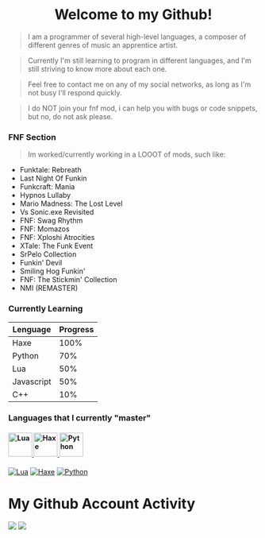 <h1 align="center"> Welcome to my Github! </h1>

> I am a programmer of several high-level languages, a composer of different genres of music an apprentice artist.

>  Currently I'm still learning to program in different languages, and I'm still striving to know more about each one.

> Feel free to contact me on any of my social networks, as long as I'm not busy I'll respond quickly.

> I do NOT join your fnf mod, i can help you with bugs or code snippets, but no, do not ask please.

### FNF Section
> Im worked/currently working in a LOOOT of mods, such like:
- Funktale: Rebreath
- Last Night Of Funkin
- Funkcraft: Mania
- Hypnos Lullaby
- Mario Madness: The Lost Level
- Vs Sonic.exe Revisited
- FNF: Swag Rhythm
- FNF: Momazos
- FNF: Xploshi Atrocities
- XTale: The Funk Event
- SrPelo Collection
- Funkin' Devil
- Smiling Hog Funkin'
- FNF: The Stickmin' Collection
- NMI (REMASTER)

### Currently Learning
| Lenguage | Progress |
| --------------------- | --------------------- |
| Haxe | 100% |
| Python | 70% |
| Lua | 50% |
| Javascript | 50% |
| C++ | 10% |

### Languages that I currently "master"
<h4>   <a href="https://lua.org"><img title="Lua" src="https://upload.wikimedia.org/wikipedia/commons/thumb/c/cf/Lua-Logo.svg/1200px-Lua-Logo.svg.png" width="48"/>   <a href="https://haxe.org"><img title="Haxe" src="https://cdn.jsdelivr.net/gh/devicons/devicon/icons/haxe/haxe-original.svg" width="48"/>  <a href="https://python.org"><img title="Python" src="https://upload.wikimedia.org/wikipedia/commons/c/c3/Python-logo-notext.svg" width="48"> </h4> 

[![Lua](https://img.shields.io/badge/lua-black?style=for-the-badge&logo=none)](https://github.com/lua/lua)
[![Haxe](https://img.shields.io/badge/haxe-black?style=for-the-badge&logo=none)](https://github.com/HaxeFoundation/haxe)
[![Python](https://img.shields.io/badge/python-black?style=for-the-badge&logo=none)](https://docs.github.com/en/actions/automating-builds-and-tests/building-and-testing-python)

# My Github Account Activity
  
![](https://github-readme-stats.vercel.app/api?username=TheoDevelops&show_icons=true&theme=nord)
![](https://github-readme-stats.vercel.app/api/top-langs/?username=TheoDevelops&layout=compact&show_icons=true&theme=nord)
